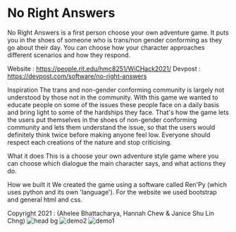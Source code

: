 # No Right Answers

No Right Answers is a first person choose your own adventure game. It puts you in the shoes of someone who is trans/non gender conforming as they go about their day.
You can choose how your character approaches different scenarios and how they respond.

Website : https://people.rit.edu/hmc8251/WiCHack2021/
Devpost : https://devpost.com/software/no-right-answers

Inspiration
The trans and non-gender conforming community is largely not understood by those not in the community. With this game we wanted to educate people on some of the issues these people face on a daily basis and bring light to some of the hardships they face. That's how the game lets the users put themselves in the shoes of non-gender conforming community and lets them understand the issue, so that the users would definitely think twice before making anyone feel low. Everyone should respect each creations of the nature and stop criticising.

What it does
This is a choose your own adventure style game where you can choose which dialogue the main character says, and what actions they do.

How we built it
We created the game using a software called Ren'Py (which uses python and its own 'language'). For the website we used bootstrap and general html and css.

Copyright 2021 : (Ahelee Bhattacharya, Hannah Chew & Janice Shu Lin Chng)
![head bg](https://user-images.githubusercontent.com/46274158/109462328-516ae400-7a89-11eb-876b-4b61fa470463.png)
![demo2](https://user-images.githubusercontent.com/46274158/109462455-824b1900-7a89-11eb-8ac5-880ce4d5544d.JPG)
![demo1](https://user-images.githubusercontent.com/46274158/109462462-8414dc80-7a89-11eb-90ba-a466f3ab10c5.JPG)

